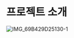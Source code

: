 #  프로젝트 소개 

![IMG_69B429D25130-1](https://user-images.githubusercontent.com/78816754/138313308-c79889c7-4b74-4b72-92d7-e8b1c3806428.jpeg)
